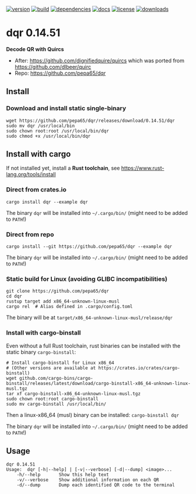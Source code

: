 [![version](https://img.shields.io/crates/v/dqr.svg)](https://crates.io/crates/dqr)
[![build](https://github.com/pepa65/dqr/actions/workflows/ci.yml/badge.svg)](https://github.com/pepa65/dqr/actions/workflows/ci.yml)
[![dependencies](https://deps.rs/repo/github/pepa65/dqr/status.svg)](https://deps.rs/repo/github/pepa65/dqr)
[![docs](https://img.shields.io/badge/docs-dqr-blue.svg)](https://docs.rs/crate/dqr/latest)
[![license](https://img.shields.io/badge/license-MIT-blue.svg)](https://github.com/pepa65/dqr/blob/master/LICENSE)
[![downloads](https://img.shields.io/crates/d/dqr.svg)](https://crates.io/crates/dqr)

# dqr 0.14.51
**Decode QR with Quircs**

* After: <https://github.com/dignifiedquire/quircs> which was ported from <https://github.com/dlbeer/quirc>
* Repo: <https://github.com/pepa65/dqr>

## Install
### Download and install static single-binary
```
wget https://github.com/pepa65/dqr/releases/download/0.14.51/dqr
sudo mv dqr /usr/local/bin
sudo chown root:root /usr/local/bin/dqr
sudo chmod +x /usr/local/bin/dqr
```

## Install with cargo
If not installed yet, install a **Rust toolchain**, see <https://www.rust-lang.org/tools/install>

### Direct from crates.io
`cargo install dqr --example dqr`

The binary `dqr` will be installed into `~/.cargo/bin/` (might need to be added to `PATH`!)

### Direct from repo
`cargo install --git https://github.com/pepa65/dqr --example dqr`

The binary `dqr` will be installed into `~/.cargo/bin/` (might need to be added to `PATH`!)

### Static build for Linux (avoiding GLIBC incompatibilities)
```
git clone https://github.com/pepa65/dqr
cd dqr
rustup target add x86_64-unknown-linux-musl
cargo rel  # Alias defined in .cargo/config.toml
```

The binary will be at `target/x86_64-unknown-linux-musl/release/dqr`

### Install with cargo-binstall
Even without a full Rust toolchain, rust binaries can be installed with the static binary `cargo-binstall`:

```
# Install cargo-binstall for Linux x86_64
# (Other versions are available at https://crates.io/crates/cargo-binstall)
wget github.com/cargo-bins/cargo-binstall/releases/latest/download/cargo-binstall-x86_64-unknown-linux-musl.tgz
tar xf cargo-binstall-x86_64-unknown-linux-musl.tgz
sudo chown root:root cargo-binstall
sudo mv cargo-binstall /usr/local/bin/
```

Then a linux-x86_64 (musl) binary can be installed: `cargo-binstall dqr`

The binary `dqr` will be installed into `~/.cargo/bin/` (might need to be added to `PATH`!)

## Usage
```
dqr 0.14.51
Usage:  dqr [-h|--help] | [-v|--verbose] [-d|--dump] <image>...
    -h/--help       Show this help text
    -v/--verbose    Show additional information on each QR
    -d/--dump       Dump each identified QR code to the terminal
```
